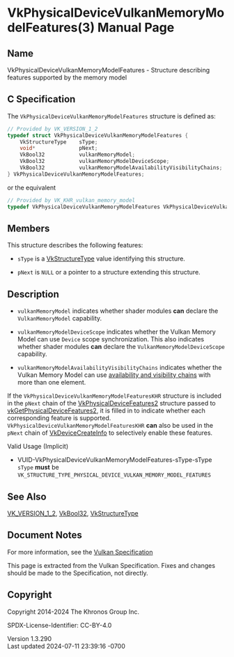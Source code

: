 # VkPhysicalDeviceVulkanMemoryModelFeatures(3) Manual Page

## Name

VkPhysicalDeviceVulkanMemoryModelFeatures - Structure describing
features supported by the memory model



## <a href="#_c_specification" class="anchor"></a>C Specification

The `VkPhysicalDeviceVulkanMemoryModelFeatures` structure is defined as:

``` c
// Provided by VK_VERSION_1_2
typedef struct VkPhysicalDeviceVulkanMemoryModelFeatures {
    VkStructureType    sType;
    void*              pNext;
    VkBool32           vulkanMemoryModel;
    VkBool32           vulkanMemoryModelDeviceScope;
    VkBool32           vulkanMemoryModelAvailabilityVisibilityChains;
} VkPhysicalDeviceVulkanMemoryModelFeatures;
```

or the equivalent

``` c
// Provided by VK_KHR_vulkan_memory_model
typedef VkPhysicalDeviceVulkanMemoryModelFeatures VkPhysicalDeviceVulkanMemoryModelFeaturesKHR;
```

## <a href="#_members" class="anchor"></a>Members

This structure describes the following features:

- `sType` is a [VkStructureType](https://registry.khronos.org/vulkan/specs/1.3-extensions/man/html/VkStructureType.html) value identifying
  this structure.

- `pNext` is `NULL` or a pointer to a structure extending this
  structure.

## <a href="#_description" class="anchor"></a>Description

- <span id="extension-features-vulkanMemoryModel"></span>
  `vulkanMemoryModel` indicates whether shader modules **can** declare
  the `VulkanMemoryModel` capability.

- <span id="extension-features-vulkanMemoryModelDeviceScope"></span>
  `vulkanMemoryModelDeviceScope` indicates whether the Vulkan Memory
  Model can use `Device` scope synchronization. This also indicates
  whether shader modules **can** declare the
  `VulkanMemoryModelDeviceScope` capability.

- <span id="extension-features-vulkanMemoryModelAvailabilityVisibilityChains"></span>
  `vulkanMemoryModelAvailabilityVisibilityChains` indicates whether the
  Vulkan Memory Model can use <a
  href="https://registry.khronos.org/vulkan/specs/1.3-extensions/html/vkspec.html#memory-model-availability-visibility"
  target="_blank" rel="noopener">availability and visibility chains</a>
  with more than one element.

If the `VkPhysicalDeviceVulkanMemoryModelFeaturesKHR` structure is
included in the `pNext` chain of the
[VkPhysicalDeviceFeatures2](https://registry.khronos.org/vulkan/specs/1.3-extensions/man/html/VkPhysicalDeviceFeatures2.html) structure
passed to
[vkGetPhysicalDeviceFeatures2](https://registry.khronos.org/vulkan/specs/1.3-extensions/man/html/vkGetPhysicalDeviceFeatures2.html), it is
filled in to indicate whether each corresponding feature is supported.
`VkPhysicalDeviceVulkanMemoryModelFeaturesKHR` **can** also be used in
the `pNext` chain of [VkDeviceCreateInfo](https://registry.khronos.org/vulkan/specs/1.3-extensions/man/html/VkDeviceCreateInfo.html) to
selectively enable these features.

Valid Usage (Implicit)

- <a href="#VUID-VkPhysicalDeviceVulkanMemoryModelFeatures-sType-sType"
  id="VUID-VkPhysicalDeviceVulkanMemoryModelFeatures-sType-sType"></a>
  VUID-VkPhysicalDeviceVulkanMemoryModelFeatures-sType-sType  
  `sType` **must** be
  `VK_STRUCTURE_TYPE_PHYSICAL_DEVICE_VULKAN_MEMORY_MODEL_FEATURES`

## <a href="#_see_also" class="anchor"></a>See Also

[VK_VERSION_1_2](https://registry.khronos.org/vulkan/specs/1.3-extensions/man/html/VK_VERSION_1_2.html), [VkBool32](https://registry.khronos.org/vulkan/specs/1.3-extensions/man/html/VkBool32.html),
[VkStructureType](https://registry.khronos.org/vulkan/specs/1.3-extensions/man/html/VkStructureType.html)

## <a href="#_document_notes" class="anchor"></a>Document Notes

For more information, see the <a
href="https://registry.khronos.org/vulkan/specs/1.3-extensions/html/vkspec.html#VkPhysicalDeviceVulkanMemoryModelFeatures"
target="_blank" rel="noopener">Vulkan Specification</a>

This page is extracted from the Vulkan Specification. Fixes and changes
should be made to the Specification, not directly.

## <a href="#_copyright" class="anchor"></a>Copyright

Copyright 2014-2024 The Khronos Group Inc.

SPDX-License-Identifier: CC-BY-4.0

Version 1.3.290  
Last updated 2024-07-11 23:39:16 -0700
